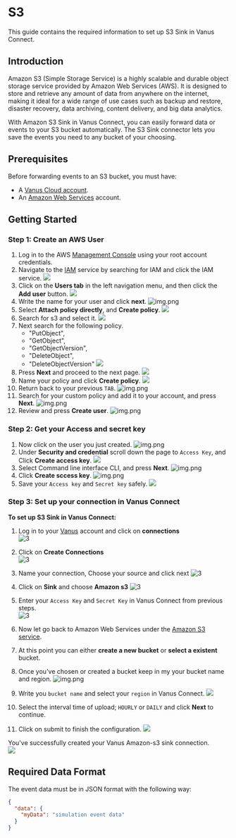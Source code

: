 # S3

This guide contains the required information to set up S3 Sink in Vanus Connect.

## Introduction

Amazon S3 (Simple Storage Service) is a highly scalable and durable object storage service provided by Amazon Web Services (AWS). It is designed to store and retrieve any amount of data from anywhere on the internet, making it ideal for a wide range of use cases such as backup and restore, disaster recovery, data archiving, content delivery, and big data analytics.

With Amazon S3 Sink in Vanus Connect, you can easily forward data or events to your S3 bucket automatically. The S3 Sink connector lets you save the events you need to any bucket of your choosing.


## Prerequisites

Before forwarding events to an S3 bucket, you must have:

- A [Vanus Cloud account](https://cloud.vanus.ai).
- An [Amazon Web Services](https://aws.amazon.com) account.

## Getting Started

### Step 1: Create an AWS User

1. Log in to the AWS [Management Console](https://aws.amazon.com) using your root account credentials.
2. Navigate to the [IAM](https://console.aws.amazon.com/iam/) service by searching for IAM and click the IAM service.
   ![](images/1.png)
3. Click on the **Users tab** in the left navigation menu, and then click the **Add user** button.
   ![](images/2.png)
4. Write the name for your user and click **next**.
   ![img.png](images/3.png)
5. Select **Attach policy directly**, and **Create policy**.
   ![](images/4.png)
6. Search for s3 and select it.
   ![](images/5.png)
7. Next search for the following policy.
    - "PutObject",
    - "GetObject",
    - "GetObjectVersion",
    - "DeleteObject",
    - "DeleteObjectVersion"
      ![](images/6.png)
8. Press **Next** and proceed to the next page.
   ![](images/7.png)
9. Name your policy and click **Create policy**.
   ![](images/8.png)
10. Return back to your previous `TAB`.
    ![img.png](images/8.1.png)
11. Search for your custom policy and add it to your account, and press **Next**.
    ![img.png](images/9.png)
12. Review and press **Create user**.
    ![img.png](images/10.png)

### Step 2: Get your Access and secret key

1. Now click on the user you just created.
   ![img.png](images/11.png)
2. Under **Security and credential** scroll down the page to `Access Key`, and Click **Create access key**.
   ![](images/12.png)
3. Select Command line interface CLI, and press **Next**.
   ![img.png](images/13.png)
4. Click **Create sccess key**.
   ![img.png](images/14.png)
5. Save your `Access key` and `Secret key` safely.
   ![](images/15.png)

### Step 3: Set up your connection in Vanus Connect
**To set up S3 Sink in Vanus Connect:**  

1. Log in to your [Vanus](https://cloud.vanus.ai) account and click on **connections**  
![3](images/go%20to%20vanuscloud.png)  

2. Click on **Create Connections**  
![3](images/click%20create%20connection.png)  

3. Name your connection, Choose your source and click next 
![3](images/choose%20source.png) 

4. Click on **Sink** and choose **Amazon s3** 
![3](images/choose%20sink.png) 

5. Enter your `Access Key` and `Secret Key` in Vanus Connect from previous steps.  
![3](images/sink%20config.png) 

6. Now let go back to Amazon Web Services under the [Amazon S3 service](https://s3.console.aws.amazon.com).  

7. At this point you can either **create a new bucket** or **select a existent** bucket.  

8. Once you've chosen or created a bucket keep in my your bucket name and region.
![img.png](images/16.png)  

9. Write you `bucket name` and select your `region` in Vanus Connect.
![](images/17.png) 

10. Select the interval time of upload; `HOURLY` or `DAILY` and click **Next** to continue.  

11. Click on submit to finish the configuration. 
![](images/submit.png)  

You've successfully created your Vanus Amazon-s3 sink connection.  
![](images/successful%20connection.png)  

## Required Data Format

The event data must be in JSON format with the following way:

```json
{
  "data": {
    "myData": "simulation event data"
  }
}
```
